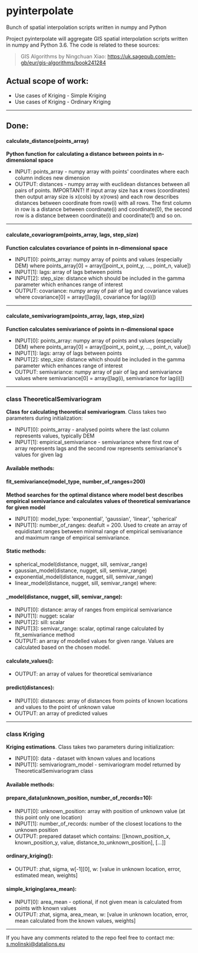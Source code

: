 # pyinterpolate
Bunch of spatial interpolation scripts written in numpy and Python

Project pyinterpolate will aggregate GIS spatial interpolation scripts written in numpy and Python 3.6. The code is related to these sources:
> GIS Algorithms by Ningchuan Xiao: https://uk.sagepub.com/en-gb/eur/gis-algorithms/book241284

## Actual scope of work:

- Use cases of Kriging - Simple Kriging
- Use cases of Kriging - Ordinary Kriging

---

## Done:

#### calculate_distance(points_array)

<b>Python function for calculating a distance between points in n-dimensional space</b>

* INPUT: points_array - numpy array with points' coordinates where each column indices new dimension 
* OUTPUT: distances - numpy array with euclidean distances between all pairs of points.
IMPORTANT! If input array size has <b>x</b> rows (coordinates) then output array size is x(cols) by x(rows) and each row describes distances between coordinate from row(i) with all rows. The first column in row is a distance between coordinate(i) and coordinate(0), the second row is a distance between coordinate(i) and coordinate(1) and so on.

---

#### calculate_covariogram(points_array, lags, step_size)

<b>Function calculates covariance of points in n-dimensional space</b>

* INPUT[0]: points_array: numpy array of points and values (especially DEM) where points_array[0] = array([point_x, point_y, ..., point_n, value])
* INPUT[1]: lags: array of lags between points
* INPUT[2]: step_size: distance which should be included in the gamma parameter which enhances range of interest
* OUTPUT: covariance: numpy array of pair of lag and covariance values where covariance[0] = array([lag(i), covariance for lag(i)])

---

#### calculate_semivariogram(points_array, lags, step_size)

<b>Function calculates semivariance of points in n-dimensional space</b>

* INPUT[0]: points_array: numpy array of points and values (especially DEM) where points_array[0] = array([point_x, point_y, ..., point_n, value])
* INPUT[1]: lags: array of lags between points
* INPUT[2]: step_size: distance which should be included in the gamma parameter which enhances range of interest
* OUTPUT: semivariance: numpy array of pair of lag and semivariance values where semivariance[0] = array([lag(i), semivariance for lag(i)])

---

### class TheoreticalSemivariogram
<b>Class for calculating theoretical semivariogram</b>. Class takes two parameters during initialization:
* INPUT[0]: points_array - analysed points where the last column represents values, typically DEM
* INPUT[1]: empirical_semivariance - semivariance where first row of array represents lags and the second row represents semivariance's values for given lag

#### Available methods:
#### fit_semivariance(model_type, number_of_ranges=200)

<b>Method searches for the optimal distance where model best describes empirical semivariance and calculates values of theoretical semivariance for given model</b>

* INPUT[0]: model_type: 'exponential', 'gaussian', 'linear', 'spherical'
* INPUT[1]: number_of_ranges: deafult = 200. Used to create an array of equidistant ranges between minimal range of empirical semivariance and maximum range of empirical semivariance.
        
#### Static methods:
* spherical_model(distance, nugget, sill, semivar_range)
* gaussian_model(distance, nugget, sill, semivar_range)
* exponential_model(distance, nugget, sill, semivar_range)
* linear_model(distance, nugget, sill, semivar_range)
where:
#### _model(distance, nugget, sill, semivar_range):
* INPUT[0]: distance: array of ranges from empirical semivariance
* INPUT[1]: nugget: scalar
* INPUT[2]: sill: scalar
* INPUT[3]: semivar_range: scalar, optimal range calculated by fit_semivariance method 
* OUTPUT: an array of modelled values for given range. Values are calculated based on the chosen model.

#### calculate_values():
* OUTPUT: an array of values for theoretical semivariance

#### predict(distances):
* INPUT[0]: distances: array of distances from points of known locations and values to the point of unknown value
* OUTPUT: an array of predicted values

---

### class Kriging
<b>Kriging estimations</b>. Class takes two parameters during initialization:
* INPUT[0]: data - dataset with known values and locations
* INPUT[1]: semivariogram_model - semivariogram model returned by TheoreticalSemivariogram class

#### Available methods:
#### prepare_data(unknown_position, number_of_records=10):
* INPUT[0]: unknown_position: array with position of unknown value (at this point only one location)
* INPUT[1]: number_of_records: number of the closest locations to the unknown position
* OUTPUT: prepared dataset which contains: [[known_position_x, known_position_y, value, distance_to_unknown_position], [...]]

#### ordinary_kriging():
* OUTPUT: zhat, sigma, w[-1][0], w: [value in unknown location, error, estimated mean, weights]

#### simple_kriging(area_mean):
* INPUT[0]: area_mean - optional, if not given mean is calculated from points with known values
* OUTPUT: zhat, sigma, area_mean, w: [value in unknown location, error, mean calculated from the known values, weights]

---

If you have any comments related to the repo feel free to contact me: s.molinski@datalions.eu
